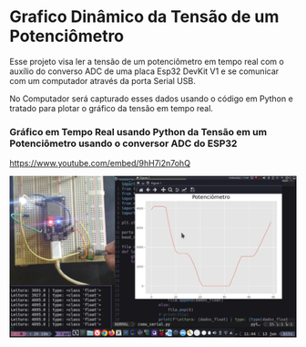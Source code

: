 # Grafico Dinâmico da Tensão de um Potenciômetro


Esse projeto visa ler a tensão de um potenciômetro em tempo real com o auxílio do converso ADC de uma placa Esp32 DevKit V1 e se comunicar com um computador através da porta Serial USB.


No Computador será capturado esses dados usando o código em Python e tratado para plotar o gráfico da tensão em tempo real.

### Gráfico em Tempo Real usando Python da Tensão em um Potenciômetro usando o conversor ADC do ESP32
https://www.youtube.com/embed/9hH7i2n7ohQ

![banner](./utils/banner.png)
